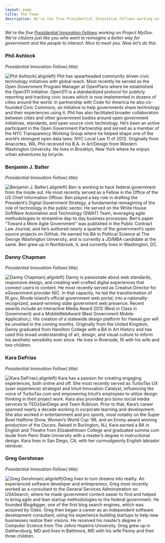 ```yaml
---
layout: page
title: The Team
description: We’re the five Presidential Innovation Fellows working on Project MyGov. We’re citizens just like you who want to reimagine a better way for government and the people to interact.
---
```


*We're the five [Presidential Innovation Fellows](http://www.whitehouse.gov/innovationfellows) working on Project MyGov. We’re citizens just like you who want to reimagine a better way for government and the people to interact. Nice to meet you. Now let’s do this.*

### Phil Ashlock
*Presidential Innovation Fellow*{.title}

![Phil Ashlock](http://www.gravatar.com/avatar/c3f9eb059af74ced1a91dd49f9981678.png?s=150){.alignleft}
Phil has spearheaded community driven civic technology initiatives with global reach. Most recently he served as the Open Government Program Manager at OpenPlans where he established the Open311 initiative. Open311 is a standardized protocol for publicly reporting and tracking civic issues which is now implemented in dozens of cities around the world. In partnership with Code for America he also co-founded Civic Commons, an initiative to help governments share technology and their experiences using it. Phil has also facilitated broader collaboration between cities and other government bodies around open government initiatives, standards, and open source civic technology. He’s been an active participant in the Open Government Partnership and served as a member of the NYC Transparency Working Group where he helped shape one of the world’s strongest open data laws: NYC Local Law 11 of 2012. Originally from Anacortes, WA, Phil received his B.A. in Art/Design from Western Washington University. He lives in Brooklyn, New York where he enjoys urban adventures by bicycle.

### Benjamin J. Balter
*Presidential Innovation Fellow*{.title}

![Benjamin J. Balter](http://www.gravatar.com/avatar/ea353bd28baa1aefaefae736a19fcf2a.png?s=150){.alignleft}
Ben is working to hack federal government from the inside out. He most recently served as a Fellow in the Office of the US Chief Information Officer. Ben played a key role in drafting the President’s Digital Government Strategy, a fundamental reimagining of the role of technology in the public sector. He served on the White House SoftWare Automation and Technology (SWAT) Team, leveraging agile methodologies to streamline day-to day business processes. Ben’s paper “Toward a More Agile Government” was published in the Public Contract Law Journal, and he’s authored nearly a quarter of the government’s open source projects on GitHub. He earned his BA in Political Science at The George Washington University, and is currently a JD/MBA candidate at the same. Ben grew up in Northbrook, IL and currently lives in Washington, DC.

### Danny Chapman
*Presidential Innovation Fellow*{.title}

![Danny Chapman](http://www.gravatar.com/avatar/d2fe8b02cd8478a712f2ca5b4bd543e5.png?s=150){.alignleft}
Danny is passionate about web standards, responsive design, and creating well-crafted digital experiences that connect users to content. He most recently served as Creative Director for eGovernment provider NIC. In that capacity, he led the transformation of RI.gov, Rhode Island’s official government web portal, into a nationally-recognized, award-winning state government web presence. Recent awards include an Interactive Media Award 2012 (Best in Class in Government) and a MobileWebAward (Best Government Mobile Application,). His creation of a statewide design platform for Hawaii.gov will be unveiled in the coming months. Originally from the United Kingdom, Danny graduated from Hamilton College with a BA in Art History and has used this broad understanding of art, design, and visual culture to inform his aesthetic sensibility ever since. He lives in Riverside, RI with his wife and two children.

### Kara DeFrias
*Presidential Innovation Fellow*{.title}

![Kara DeFrias](http://www.gravatar.com/avatar/d354c04798f6f0089bda3929c1c4157e.png?s=150){.alignleft}
Kara has a passion for creating engaging experiences, both online and off. She most recently served as TurboTax UX (user experience) strategist and Intuit Innovation Catalyst, influencing the voice of TurboTax.com and empowering Intuit’s employees to utilize design thinking in their project work. Kara also provided pro bono social media services to TEDxSanDiego and Team Rubicon. Prior to that, Kara’s career spanned nearly a decade working in corporate learning and development. She also worked in entertainment and pro sports, most notably on the Super Bowl Halftime Show, Women’s World Cup ‘99, and an Emmy award winning production of the Oscars. Raised in Burlington, NJ, Kara earned a BA in English and Theatre from Elizabethtown College and graduated summa cum laude from Penn State University with a master’s degree in instructional design. Kara lives in San Diego, CA, with her curmudgeonly English labrador retriever.

### Greg Gershman 
*Presidential Innovation Fellow*{.title}

![Greg Gershman](http://gravatar.com/avatar/6ab1a1664a7beaf29ab72da9752f4fa6?s=150){.alignleft}Greg lives to turn dreams into reality. An experienced software developer and entrepreneur, Greg most recently worked as a consultant to the General Services Administration on USASearch, where he made government content easier to find and helped to bring agile and lean startup methodologies to the federal government. He founded Blogdigger, one of the first blog search engines, which was acquired by Odeo. Greg then began a career as an independent software development consultant, using his experience building startups to help new businesses realize their visions. He received his master’s degree in Computer Science from The Johns Hopkins University. Greg grew up in Gaithersburg, MD and lives in Baltimore, MD with his wife Penny and their three children.